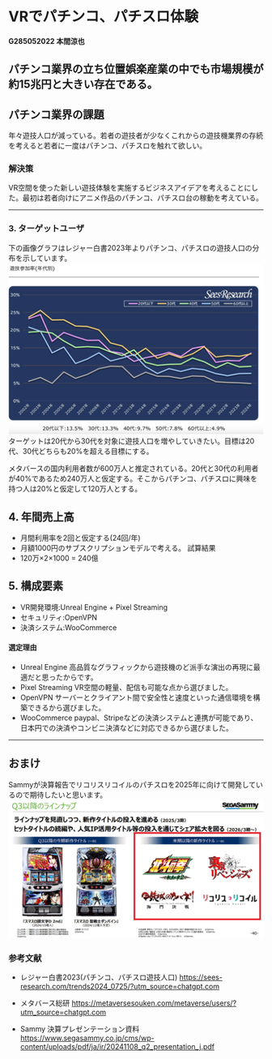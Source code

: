 # VRでパチンコ、パチスロ体験

#### G285052022 本間涼也
## パチンコ業界の立ち位置娯楽産業の中でも市場規模が約15兆円と大きい存在である。
## パチンコ業界の課題
 年々遊技人口が減っている。若者の遊技者が少なくこれからの遊技機業界の存続を考えると若者に一度はパチンコ、パチスロを触れて欲しい。
### 解決策
 VR空間を使った新しい遊技体験を実施するビジネスアイデアを考えることにした。最初は若者向けにアニメ作品のパチンコ、パチスロ台の稼動を考えている。
***
### 3. ターゲットユーザ
下の画像グラフはレジャー白書2023年よりパチンコ、パチスロの遊技人口の分布を示しています。
![alt text](image.png)
ターゲットは20代から30代を対象に遊技人口を増やしていきたい。目標は20代、30代どちらも20%を超える目標にする。

メタバースの国内利用者数が600万人と推定されている。20代と30代の利用者が40%であるため240万人と仮定する。そこからパチンコ、パチスロに興味を持つ人は20%と仮定して120万人とする。
## 4. 年間売上高
- 月間利用率を2回と仮定する(24回/年)
- 月額1000円のサブスクリプションモデルで考える。
 試算結果
- 120万×2×1000 = 240億 
## 5. 構成要素
- VR開発環境:Unreal Engine + Pixel Streaming
- セキュリティ:OpenVPN
- 決済システム:WooCommerce

#### 選定理由
- Unreal Engine 高品質なグラフィックから遊技機のど派手な演出の再現に最適だと思ったからです。
- Pixel Streaming VR空間の軽量、配信も可能な点から選びました。
- OpenVPN サーバーとクライアント間で安全性と速度といった通信環境を構築できるから選びました。
- WooCommerce paypal、Stripeなどの決済システムと連携が可能であり、日本円での決済やコンビニ決済などに対応できるから選びました。
***
## おまけ
Sammyが決算報告でリコリスリコイルのパチスロを2025年に向けて開発しているので期待したいと思います。
![alt text](Gb39C87bwAcaJvF.jpg-large.jpeg)

### 参考文献
- レジャー白書2023(パチンコ、パチスロ遊技人口)
https://sees-research.com/trends2024_0725/?utm_source=chatgpt.com

- メタバース総研
https://metaversesouken.com/metaverse/users/?utm_source=chatgpt.com

- Sammy 決算プレゼンテーション資料
https://www.segasammy.co.jp/cms/wp-content/uploads/pdf/ja/ir/20241108_q2_presentation_j.pdf